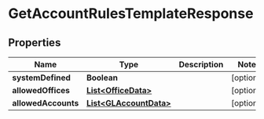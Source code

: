 
# GetAccountRulesTemplateResponse

## Properties
Name | Type | Description | Notes
------------ | ------------- | ------------- | -------------
**systemDefined** | **Boolean** |  |  [optional]
**allowedOffices** | [**List&lt;OfficeData&gt;**](OfficeData.md) |  |  [optional]
**allowedAccounts** | [**List&lt;GLAccountData&gt;**](GLAccountData.md) |  |  [optional]



